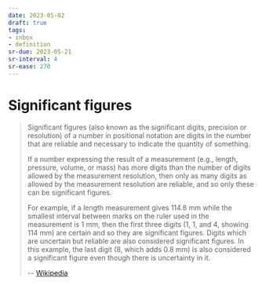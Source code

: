 ```yaml
---
date: 2023-05-02
draft: true
tags:
- inbox
- definition
sr-due: 2023-05-21
sr-interval: 4
sr-ease: 270
---
```


# Significant figures

> Significant figures (also known as the significant digits, precision or
> resolution) of a number in positional notation are digits in the number that
> are reliable and necessary to indicate the quantity of something.
>
> If a number expressing the result of a measurement (e.g., length, pressure,
> volume, or mass) has more digits than the number of digits allowed by the
> measurement resolution, then only as many digits as allowed by the measurement
> resolution are reliable, and so only these can be significant figures.
>
> For example, if a length measurement gives 114.8 mm while the smallest
> interval between marks on the ruler used in the measurement is 1 mm, then the
> first three digits (1, 1, and 4, showing 114 mm) are certain and so they are
> significant figures. Digits which are uncertain but reliable are also
> considered significant figures. In this example, the last digit (8, which adds
> 0.8 mm) is also considered a significant figure even though there is
> uncertainty in it.
>
> -- [Wikipedia](https://en.wikipedia.org/wiki/Significant_figures)